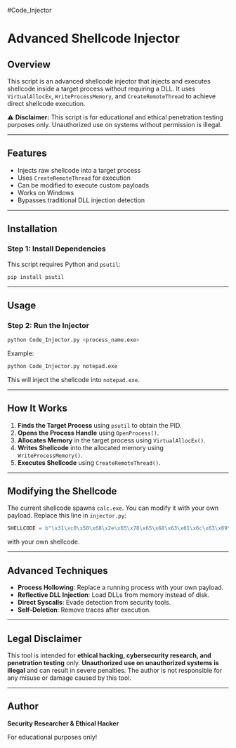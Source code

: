 #Code_Injector


# Advanced Shellcode Injector

## **Overview**
This script is an advanced shellcode injector that injects and executes shellcode inside a target process without requiring a DLL. It uses `VirtualAllocEx`, `WriteProcessMemory`, and `CreateRemoteThread` to achieve direct shellcode execution.

⚠ **Disclaimer:** This script is for educational and ethical penetration testing purposes only. Unauthorized use on systems without permission is illegal.

---

## **Features**
- Injects raw shellcode into a target process
- Uses `CreateRemoteThread` for execution
- Can be modified to execute custom payloads
- Works on Windows
- Bypasses traditional DLL injection detection

---

## **Installation**
### **Step 1: Install Dependencies**
This script requires Python and `psutil`:
```bash
pip install psutil
```

---

## **Usage**
### **Step 2: Run the Injector**
```bash
python Code_Injector.py <process_name.exe>
```
Example:
```bash
python Code_Injector.py notepad.exe
```
This will inject the shellcode into `notepad.exe`.

---

## **How It Works**
1. **Finds the Target Process** using `psutil` to obtain the PID.
2. **Opens the Process Handle** using `OpenProcess()`.
3. **Allocates Memory** in the target process using `VirtualAllocEx()`.
4. **Writes Shellcode** into the allocated memory using `WriteProcessMemory()`.
5. **Executes Shellcode** using `CreateRemoteThread()`.

---

## **Modifying the Shellcode**
The current shellcode spawns `calc.exe`. You can modify it with your own payload.
Replace this line in `injector.py`:
```python
SHELLCODE = b"\x31\xc0\x50\x68\x2e\x65\x78\x65\x68\x63\x61\x6c\x63\x89\xe6\x50\x56\xff\xd0"
```
with your own shellcode.

---

## **Advanced Techniques**
- **Process Hollowing**: Replace a running process with your own payload.
- **Reflective DLL Injection**: Load DLLs from memory instead of disk.
- **Direct Syscalls**: Evade detection from security tools.
- **Self-Deletion**: Remove traces after execution.

---

## **Legal Disclaimer**
This tool is intended for **ethical hacking, cybersecurity research, and penetration testing** only. **Unauthorized use on unauthorized systems is illegal** and can result in severe penalties. The author is not responsible for any misuse or damage caused by this tool.

---

## **Author**
**Security Researcher & Ethical Hacker**

For educational purposes only!

